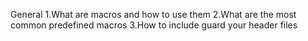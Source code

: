 General
1.What are macros and how to use them
2.What are the most common predefined macros
3.How to include guard your header files


